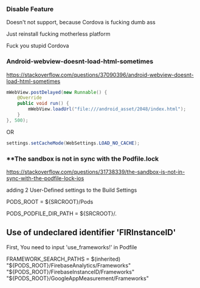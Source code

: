 ### Disable Feature

Doesn't not support, because Cordova is fucking dumb ass

Just reinstall fucking motherless platform

Fuck you stupid Cordova 

### Android-webview-doesnt-load-html-sometimes

https://stackoverflow.com/questions/37090396/android-webview-doesnt-load-html-sometimes

```java
mWebView.postDelayed(new Runnable() {
    @Override
    public void run() {
        mWebView.loadUrl("file:///android_asset/2048/index.html");
    }
}, 500);
```

OR

```java
settings.setCacheMode(WebSettings.LOAD_NO_CACHE);
```



### **The sandbox is not in sync with the Podfile.lock

https://stackoverflow.com/questions/31738339/the-sandbox-is-not-in-sync-with-the-podfile-lock-ios

adding 2 User-Defined settings to the Build Settings

PODS_ROOT = ${SRCROOT}/Pods

PODS_PODFILE_DIR_PATH = ${SRCROOT}/.


## Use of undeclared identifier 'FIRInstanceID'

First, You need to input 'use_frameworks!' in Podfile

FRAMEWORK_SEARCH_PATHS = $(inherited) "${PODS_ROOT}/FirebaseAnalytics/Frameworks" "${PODS_ROOT}/FirebaseInstanceID/Frameworks" "${PODS_ROOT}/GoogleAppMeasurement/Frameworks"
